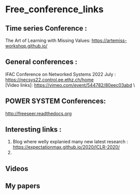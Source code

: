 # Free_conference_links

## Time series Conference :
The Art of Learning with Missing Values: https://artemiss-workshop.github.io/
## General conferences :

IFAC Conference on Networked Systems 2022 July : https://necsys22.control.ee.ethz.ch/home \
[Video links]: https://vimeo.com/event/544782/80eec03abd \

## POWER SYSTEM Conferences:

http://freeseer.readthedocs.org
## Interesting links :
1. Blog where welly explanied many new latest research : https://expectationmax.github.io/2020/ICLR-2020/
2. 
## Videos

## My papers

[freeseer-logo]: http://i.imgur.com/tqivk.png

